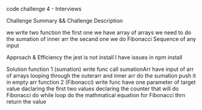 code challenge 4 - Interviews

Challenge Summary &&
Challenge Description

 we write two function the first one we have array of arrays we need to do the sumation of inner arr
  the secand one we  do Fibonacci Sequence of any input

Approach & Efficiency
the jest is not install I have issues in npm install

Solution
function 1 (sumation)
write func call sumationArr have input of arr of arrays
looping through the outerarr and inner arr
do the sumation
push it in empty arr
function 2 (Fibonacci)
write func have one parameter of target value
daclaring the first two values
declaring the counter that will do Fibonacci
do while loop
do the mathmatical equation for Fibonacci thrn return the value
